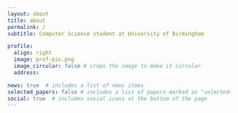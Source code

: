 ```yaml
---
layout: about
title: about
permalink: /
subtitle: Computer Science student at University of Birmingham

profile:
  align: right
  image: prof-pic.png
  image_circular: false # crops the image to make it circular
  address: 

news: true  # includes a list of news items
selected_papers: false # includes a list of papers marked as "selected={true}"
social: true  # includes social icons at the bottom of the page
---
```



